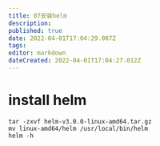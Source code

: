 ```yaml
---
title: 07安装helm
description: 
published: true
date: 2022-04-01T17:04:29.007Z
tags: 
editor: markdown
dateCreated: 2022-04-01T17:04:27.012Z
---
```


# install helm 
```
tar -zxvf helm-v3.0.0-linux-amd64.tar.gz
mv linux-amd64/helm /usr/local/bin/helm
helm -h
```